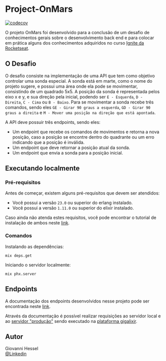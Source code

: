# Project-OnMars
[![codecov](https://codecov.io/gh/GiovanniHessel94/project-on-mars/branch/main/graph/badge.svg?token=3SU9DYKHWA)](https://codecov.io/gh/GiovanniHessel94/project-on-mars)

O projeto OnMars foi desenvolvido para a conclusão de um desafio de conhecimentos gerais sobre o desenvolvimento back end e para colocar em prática alguns dos conhecimentos adquiridos no curso [Ignite da Rocketseat](https://rocketseat.com.br/ignite).

## O Desafio

O desafio consiste na implementação de uma API que tem como objetivo controlar uma sonda especial. A sonda está em marte, como o nome do projeto sugere, e possui uma área onde ela pode se movimentar, consistindo de um quadrado 5x5. A posição da sonda é representada pelos eixo x e y, e sua direção pela inicial, podendo ser `E - Esquerda`, `D - Direita`, `C - Cima` ou `B - Baixo`. Para se movimentar a sonda recebe três comandos, sendo eles `GE - Girar 90 graus a esquerda`, `GD - Girar 90 graus a direita` e `M - Mover uma posição na direção que está apontada`.

A API deve possuir três endpoints, sendo eles:
* Um endpoint que recebe os comandos de movimentos e retorna a nova posição, caso a posição se encontre dentro do quadrante ou um erro indicando que a posição é inválida.
* Um endpoint que deve retornar a posição atual da sonda.
* Um endpoint que envia a sonda para a posição inicial.

## Executando localmente

### Pré-requisitos

Antes de começar, existem alguns pré-requisitos que devem ser atendidos:
* Você possui a versão `23.0` ou superior do erlang instalado.
* Você possui a versão `1.11.0` ou superior do elixir instalado.

Caso ainda não atenda estes requisitos, você pode encontrar o tutorial de instalação de ambos neste [link](https://elixir-lang.org/install.html).

### Comandos

Instalando as dependências:
```
mix deps.get
```
Iniciando o servidor localmente:
```
mix phx.server
```

## Endpoints

A documentação dos endpoints desenvolvidos nesse projeto pode ser encontrada neste [link](https://petstore.swagger.io/?url=https://raw.githubusercontent.com/GiovanniHessel94/project-on-mars/main/swagger.yaml). 

Através da documentação é possível realizar requisições ao servidor local e ao [servidor "produção"](https://project-on-mars.gigalixirapp.com/api/) sendo executado na [plataforma gigalixir](https://www.gigalixir.com/).

## Autor

Giovanni Hessel\
[@Linkedin](https://www.linkedin.com/in/giovanni-garcia-hessel-137b1393/)
